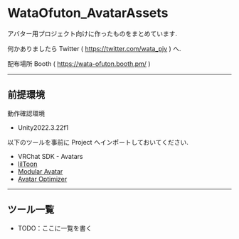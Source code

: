 # WataOfuton_AvatarAssets

アバター用プロジェクト向けに作ったものをまとめています.

何かありましたら Twitter ( https://twitter.com/wata_pjv ) へ.

配布場所 Booth ( https://wata-ofuton.booth.pm/ )

---

## 前提環境
動作確認環境
- Unity2022.3.22f1

以下のツールを事前に Project へインポートしておいてください.
- VRChat SDK - Avatars
- [lilToon]( https://github.com/lilxyzw/lilToon "lilToon")
- [Modular Avatar]( https://github.com/bdunderscore/modular-avatar "Modular Avatar")
- [Avatar Optimizer]( https://github.com/anatawa12/AvatarOptimizer "AAO Avatar Optimizer")

---

## ツール一覧

- TODO：ここに一覧を書く
